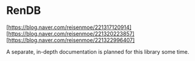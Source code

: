 # RenDB
[https://blog.naver.com/reisenmoe/221317120914]  
[https://blog.naver.com/reisenmoe/221320223857]  
[https://blog.naver.com/reisenmoe/221322996407]  
  
A separate, in-depth documentation is planned for this library some time.
